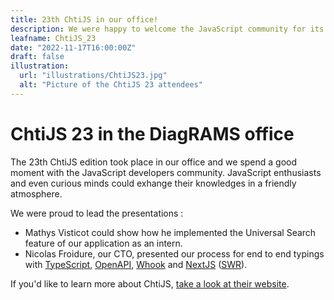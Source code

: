 ```yaml
---
title: 23th ChtiJS in our office!
description: We were happy to welcome the JavaScript community for its 23th edition.
leafname: ChtiJS_23
date: "2022-11-17T16:00:00Z"
draft: false
illustration:
  url: "illustrations/ChtiJS23.jpg"
  alt: "Picture of the ChtiJS 23 attendees"
---
```


# ChtiJS 23 in the DiagRAMS office

The 23th ChtiJS edition took place in our office and we spend a good moment with the JavaScript developers community. JavaScript enthusiasts and even curious minds could exhange their knowledges in a friendly atmosphere.

We were proud to lead the presentations :

- Mathys Visticot could show how he implemented the Universal Search feature of our application as an intern.
- Nicolas Froidure, our CTO, presented our process for end to end typings with [TypeScript](typescriptlang.org), [OpenAPI](https://www.openapis.org/), [Whook](https://github.com/nfroidure/whook) and [NextJS](https://nextjs.org/) ([SWR](https://swr.vercel.app/)).

If you'd like to learn more about ChtiJS, [take a look at their website](https://chtijs.francejs.org/).
